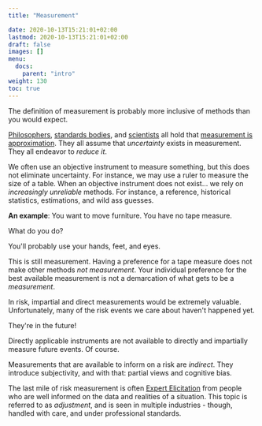 ```yaml
---
title: "Measurement"

date: 2020-10-13T15:21:01+02:00
lastmod: 2020-10-13T15:21:01+02:00
draft: false
images: []
menu:
  docs:
    parent: "intro"
weight: 130
toc: true
---
```

The definition of measurement is probably more inclusive of methods than you would expect.

[Philosophers](https://plato.stanford.edu/entries/measurement-science/), [standards bodies](https://www.bipm.org/documents/20126/2071204/JCGM_100_2008_E.pdf/cb0ef43f-baa5-11cf-3f85-4dcd86f77bd6), and [scientists](https://www.nist.gov/itl/sed/topic-areas/measurement-uncertainty) all hold that [measurement is approximation](https://en.wikipedia.org/wiki/Measurement_uncertainty). They all assume that _uncertainty_ exists in measurement. They all endeavor to _reduce it_.

We often use an objective instrument to measure something, but this does not eliminate uncertainty. For instance, we may use a ruler to measure the size of a table. When an objective instrument does not exist... we rely on _increasingly unreliable_ methods. For instance, a reference, historical statistics, estimations, and wild ass guesses.

**An example**: You want to move furniture. You have no tape measure. 

What do you do?

You'll probably use your hands, feet, and eyes.

This is still measurement. Having a preference for a tape measure does not make other methods _not measurement_. Your individual preference for the best available measurement is not a demarcation of what gets to be a _measurement_.

In risk, impartial and direct measurements would be extremely valuable. Unfortunately, many of the risk events we care about haven't happened yet. 

They're in the future!

Directly applicable instruments are not available to directly and impartially measure future events. Of course.

Measurements that are available to inform on a risk are _indirect_. They introduce subjectivity, and with that: partial views and cognitive bias. 

The last mile of risk measurement is often [Expert Elicitation](/docs/estimation/expert-elicitation) from people who are well informed on the data and realities of a situation. This topic is referred to as _adjustment_, and is seen in multiple industries - though, handled with care, and under professional standards.
